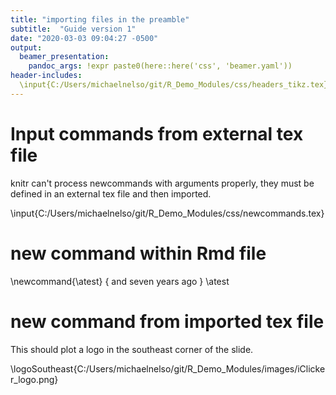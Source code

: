 ```yaml
---
title: "importing files in the preamble"
subtitle:  "Guide version 1"
date: "2020-03-03 09:04:27 -0500"
output:
  beamer_presentation:
    pandoc_args: !expr paste0(here::here('css', 'beamer.yaml'))
header-includes:
  \input{C:/Users/michaelnelso/git/R_Demo_Modules/css/headers_tikz.tex}
---
```


# Input commands from external tex file

knitr can't process newcommands with arguments properly, they must be defined in an external tex file and then imported.

\input{C:/Users/michaelnelso/git/R_Demo_Modules/css/newcommands.tex}

# new command within Rmd file
\newcommand{\atest} { and seven years ago }
\atest

# new command from imported tex file

This should plot a logo in the southeast corner of the slide.

\logoSoutheast{C:/Users/michaelnelso/git/R_Demo_Modules/images/iClicker_logo.png}
